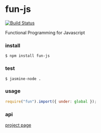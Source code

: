 # fun-js

[![Build Status](https://travis-ci.org/briansorahan/fun-js.png)](https://travis-ci.org/briansorahan/fun-js)

Functional Programming for Javascript

### install

```
$ npm install fun-js
```

### test

```
$ jasmine-node .
```

### usage

```javascript
require("fun").import({ under: global });
```

### api
[project page](http://briansorahan.github.io/fun-js)
